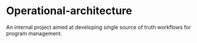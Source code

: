 # Operational-architecture
An internal project aimed at developing single source of truth workflows for program management.
